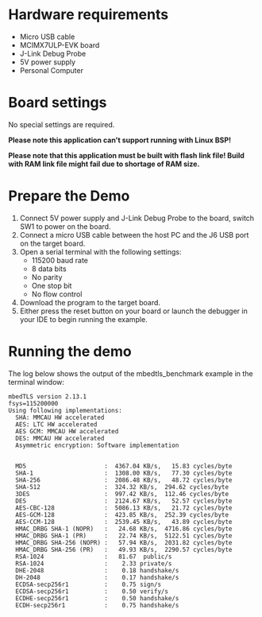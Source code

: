 Hardware requirements
=====================
- Micro USB cable
- MCIMX7ULP-EVK board
- J-Link Debug Probe
- 5V power supply
- Personal Computer

Board settings
==============
No special settings are required.

**Please note this application can't support running with Linux BSP!**

**Please note that this application must be built with flash link file! Build with RAM link
file might fail due to shortage of RAM size.**

Prepare the Demo
===============
1.  Connect 5V power supply and J-Link Debug Probe to the board, switch SW1 to power on the board.
2.  Connect a micro USB cable between the host PC and the J6 USB port on the target board.
3.  Open a serial terminal with the following settings:
    - 115200 baud rate
    - 8 data bits
    - No parity
    - One stop bit
    - No flow control
4.  Download the program to the target board.
5.  Either press the reset button on your board or launch the debugger in your IDE to begin running the example.

Running the demo
================
The log below shows the output of the mbedtls_benchmark example in the terminal window:
~~~~~~~~~~~~~~~~~~~~~~~~~~~~~~~~~~~
mbedTLS version 2.13.1
fsys=115200000
Using following implementations:
  SHA: MMCAU HW accelerated
  AES: LTC HW accelerated
  AES GCM: MMCAU HW accelerated
  DES: MMCAU HW accelerated
  Asymmetric encryption: Software implementation


  MD5                      :  4367.04 KB/s,   15.83 cycles/byte
  SHA-1                    :  1308.00 KB/s,   77.30 cycles/byte
  SHA-256                  :  2086.48 KB/s,   48.72 cycles/byte
  SHA-512                  :  324.32 KB/s,  294.62 cycles/byte
  3DES                     :  997.42 KB/s,  112.46 cycles/byte
  DES                      :  2124.67 KB/s,   52.57 cycles/byte
  AES-CBC-128              :  5086.13 KB/s,   21.72 cycles/byte
  AES-GCM-128              :  423.85 KB/s,  252.39 cycles/byte
  AES-CCM-128              :  2539.45 KB/s,   43.89 cycles/byte
  HMAC_DRBG SHA-1 (NOPR)   :   24.68 KB/s,  4716.86 cycles/byte
  HMAC_DRBG SHA-1 (PR)     :   22.74 KB/s,  5122.51 cycles/byte
  HMAC_DRBG SHA-256 (NOPR) :   57.94 KB/s,  2031.82 cycles/byte
  HMAC_DRBG SHA-256 (PR)   :   49.93 KB/s,  2290.57 cycles/byte
  RSA-1024                 :   81.67  public/s
  RSA-1024                 :    2.33 private/s
  DHE-2048                 :    0.18 handshake/s
  DH-2048                  :    0.17 handshake/s
  ECDSA-secp256r1          :    0.75 sign/s
  ECDSA-secp256r1          :    0.50 verify/s
  ECDHE-secp256r1          :    0.50 handshake/s
  ECDH-secp256r1           :    0.75 handshake/s
~~~~~~~~~~~~~~~~~~~~~~~~~~~~~~~~~~~
